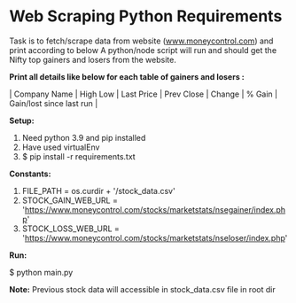 # Web Scraping Python Requirements
Task is to fetch/scrape data from website (www.moneycontrol.com) and print according to below 
A python/node script will run and should get the Nifty top gainers and losers from the website. 

**Print all details like below for each table of gainers and losers :** 

| Company Name | High Low | Last Price | Prev Close | Change | % Gain | Gain/lost since last run |

**Setup:**
1. Need python 3.9 and pip installed
2. Have used virtualEnv
3. $ pip install -r requirements.txt

**Constants:**

1. FILE_PATH = os.curdir + '/stock_data.csv'
2. STOCK_GAIN_WEB_URL = 'https://www.moneycontrol.com/stocks/marketstats/nsegainer/index.php'
3. STOCK_LOSS_WEB_URL = 'https://www.moneycontrol.com/stocks/marketstats/nseloser/index.php'

**Run:**

$ python main.py

**Note:** Previous stock data will accessible in stock_data.csv file in root dir
